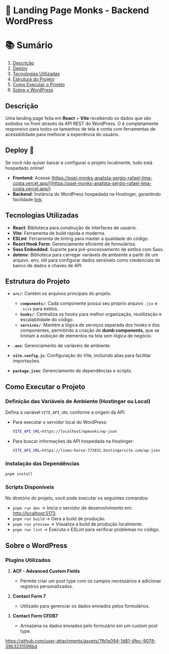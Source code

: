 # 📜 Landing Page Monks - Backend WordPress

# 📚 Sumário

1. [Descrição](#descrição)
2. [Deploy](#deploy-🚨)
3. [Tecnologias Utilizadas](#tecnologias-utilizadas)
4. [Estrutura do Projeto](#estrutura-do-projeto)
5. [Como Executar o Projeto](#como-executar-o-projeto)
6. [Sobre o WordPress](#sobre-o-wordpress)

## Descrição

Uma landing page feita em **React** + **Vite** recebendo os dados que
são exibidos no front através da API REST do WordPress. O é completamente responsivo
para todos os tamanhos de tela e conta com ferramentas de acessibilidade para
melhorar a experiência do usuário.

## Deploy 🚨

Se você não quiser baixar e configurar o projeto localmente, tudo está hospedado online!

- **Frontend**: Acesse [https://psel-monks-analista-sergio-rafael-lima-costa.vercel.app/](https://psel-monks-analista-sergio-rafael-lima-costa.vercel.app/)
- **Backend**: Instância do WordPress hospedada na Hostinger, garantindo facilidade [link](https://linen-horse-773831.hostingersite.com/wp-json/wp/v2/).

## Tecnologias Utilizadas

- **React**: Biblioteca para construção de interfaces de usuário.
- **Vite**: Ferramenta de build rápida e moderna.
- **ESLint**: Ferramenta de linting para manter a qualidade do código.
- **React Hook Form**: Gerenciamento eficiente de formulários.
- **Sass Embedded**: Suporte para pré-processamento de estilos com Sass.
- **dotenv**: Biblioteca para carregar variáveis de ambiente a partir de um arquivo .env, útil para configurar dados sensíveis como credenciais de banco de dados e chaves de API.

## Estrutura do Projeto

- **`src/`**: Contém os arquivos principais do projeto.

  - **`components/`**: Cada componente possui seu próprio arquivo `.jsx` e `.scss` para estilos.
  - **`hooks/`**: Centraliza os hooks para melhor organização, reutilização e escalabilidade do código.
  - **`services/`**: Mantém a lógica de serviços separada dos hooks e dos componentes, permitindo a criação de **dumb components**, que se limitam à exibição de elementos na tela sem lógica de negócio.

- **`.env`**: Gerenciamento de variáveis de ambiente.
- **`vite.config.js`**: Configuração do Vite, incluindo alias para facilitar importações.
- **`package.json`**: Gerenciamento de dependências e scripts.

## Como Executar o Projeto

### Definição das Variáveis de Ambiente (Hostinger ou Local)

Defina a variável `VITE_API_URL` conforme a origem da API:

- Para executar o servidor local do WordPress:
  ```bash
  VITE_API_URL=https://localhost/wpmonks/wp-json
  ```
- Para buscar informações da API hospedada na Hostinger:
  ```bash
  VITE_API_URL=https://linen-horse-773831.hostingersite.com/wp-json
  ```

### Instalação das Dependências

```bash
pnpm install
```

### Scripts Disponíveis

No diretório do projeto, você pode executar os seguintes comandos:

- `pnpm run dev` → Inicia o servidor de desenvolvimento em: [http://localhost:5173](http://localhost:5173).
- `pnpm run build` → Gera a build de produção.
- `pnpm run preview` → Visualiza a build de produção localmente.
- `pnpm run lint` → Executa o ESLint para verificar problemas no código.

## Sobre o WordPress

### Plugins Utilizados

1. **ACF - Advanced Custom Fields**

   - Permite criar um post type com os campos necessários e adicionar registros personalizados.

2. **Contact Form 7**

   - Utilizado para gerenciar os dados enviados pelos formulários.

3. **Contact Form CFDB7**

   - Armazena os dados enviados pelo formulário em um custom post type.


https://github.com/user-attachments/assets/7fb1e094-1d81-4fec-9078-39b3231596bd

